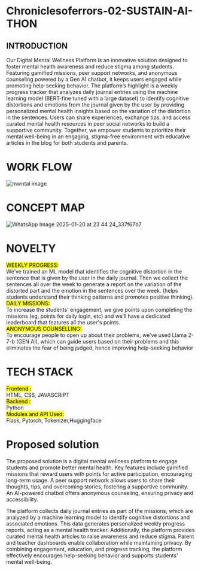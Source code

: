 # Chroniclesoferrors-02-SUSTAIN-AI-THON

## INTRODUCTION
Our Digital Mental Wellness Platform is an innovative solution designed to foster mental health awareness and reduce stigma among students. Featuring gamified missions, peer support networks, and anonymous counseling powered by a Gen AI chatbot, it keeps users engaged while promoting help-seeking behavior. The platform’s highlight is a weekly progress tracker that analyzes daily journal entries using the machine learning model (BERT-fine tuned with a large dataset) to identify cognitive distortions and emotions from the journal given by the user by providing personalized mental health insights based on the variation of the distortion in the sentences. Users can share experiences, exchange tips, and access curated mental health resources in peer social networks to build a supportive community. Together, we empower students to prioritize their mental well-being in an engaging, stigma-free environment with educative articles in the blog for both students and parents.
# WORK FLOW
![mwntal image](https://github.com/user-attachments/assets/e6018463-ed42-41ab-89e2-918e1dbf0197)

# CONCEPT MAP

![WhatsApp Image 2025-01-20 at 23 44 24_337f67b7](https://github.com/user-attachments/assets/ee51e6e4-abb2-494f-8eb4-f795fdd430d5)



# NOVELTY
<mark>WEEKLY PROGRESS:</mark>\
We’ve trained an ML model that identifies the cognitive distortion in the sentence that is given by the user in the daily journal. Then we collect the sentences all over the week to generate a report on the variation of the distorted part and the emotion in the sentences over the week. (helps students understand their thinking patterns and promotes positive thinking).\
<mark>DAILY MISSIONS:</mark>\
To increase the students' engagement, we give points upon completing the missions (eg, points for daily login, etc) and we’ll have a dedicated leaderboard that features all the user's points.\
<mark>ANONYMOUS COUNSELLING:</mark>\
To encourage people to open up about their problems, we’ve used Llama 2-7-b (GEN AI), which can guide users based on their problems and this eliminates the fear of being judged, hence improving help-seeking behavior
#  TECH STACK
<mark> Frontend : </mark>\
HTML, CSS, JAVASCRIPT\
<mark> Backend : </mark>\
Python\
<mark>Modules and API Used: </mark>\
Flask, Pytorch, Tokenizer,Huggingface

# Proposed solution
The proposed solution is a digital mental wellness platform to engage students and promote better mental health. Key features include gamified missions that reward users with points for active participation, encouraging long-term usage. A peer support network allows users to share their thoughts, tips, and overcoming stories, fostering a supportive community. An AI-powered chatbot offers anonymous counseling, ensuring privacy and accessibility.

The platform collects daily journal entries as part of the missions, which are analyzed by a machine learning model to identify cognitive distortions and associated emotions. This data generates personalized weekly progress reports, acting as a mental health tracker. Additionally, the platform provides curated mental health articles to raise awareness and reduce stigma. Parent and teacher dashboards enable collaboration while maintaining privacy. By combining engagement, education, and progress tracking, the platform effectively encourages help-seeking behavior and supports students' mental well-being.
